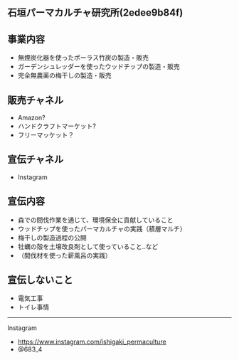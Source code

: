 石垣パーマカルチャ研究所(2edee9b84f)
---

## 事業内容
- 無煙炭化器を使ったポーラス竹炭の製造・販売
- ガーデンシュレッダーを使ったウッドチップの製造・販売
- 完全無農薬の梅干しの製造・販売

## 販売チャネル
- Amazon?
- ハンドクラフトマーケット?
- フリーマッケット？

## 宣伝チャネル
- Instagram

## 宣伝内容
- 森での間伐作業を通じて、環境保全に貢献していること
- ウッドチップを使ったパーマカルチャの実践（積層マルチ）
- 梅干しの製造過程の公開
- 牡蠣の殻を土壌改良剤として使っていること..など
- （間伐材を使った薪風呂の実践）

## 宣伝しないこと
- 電気工事
- トイレ事情

---
Instagram

- https://www.instagram.com/ishigaki_permaculture
- @683_4

